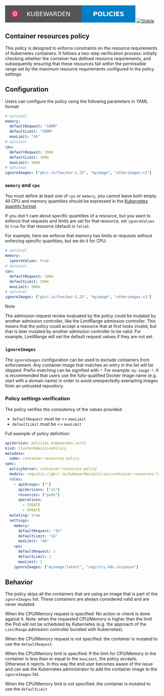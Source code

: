 [![Kubewarden Policy Repository](https://github.com/kubewarden/community/blob/main/badges/kubewarden-policies.svg)](https://github.com/kubewarden/community/blob/main/REPOSITORIES.md#policy-scope)
[![Stable](https://img.shields.io/badge/status-stable-brightgreen?style=for-the-badge)](https://github.com/kubewarden/community/blob/main/REPOSITORIES.md#stable)

## Container resources policy

This policy is designed to enforce constraints on the resource requirements of
Kubernetes containers. It follows a two-step verification process: initially
checking whether the container has defined resource requirements, and
subsequently ensuring that these resources fall within the permissible range
set by the maximum resource requirements configured in the policy settings.

## Configuration

Users can configure the policy using the following parameters in YAML format:

```yaml
# optional
memory:
  defaultRequest: "100M"
  defaultLimit: "500M"
  maxLimit: "4G"
# optional
cpu:
  defaultRequest: 100m
  defaultLimit: 200m
  maxLimit: 500m
# optional
ignoreImages: ["ghcr.io/foo/bar:1.23", "myimage", "otherimages:v1"]
```

### `memory` and `cpu`

You must define at least one of `cpu` or `memory`, you cannot leave both empty.
All CPU and memory quantities should be expressed in the [Kubernetes quantity
format](https://kubernetes.io/docs/reference/kubernetes-api/common-definitions/quantity/).

If you don't care about specific quantities of a resource, but you want to enforce
that requests and limits are set for that resource, set `ignoreValues` to `true` for that
resource (default is `false`).

For example, here we enforce that memory has limits or requests without
enforcing specific quantities, but we do it for CPU:

```yaml
# optional
memory:
  ignoreValues: true
# optional
cpu:
  defaultRequest: 100m
  defaultLimit: 200m
  maxLimit: 500m
# optional
ignoreImages: ["ghcr.io/foo/bar:1.23", "myimage", "otherimages:v1"]
```

> [!NOTE]
> The admission request review evaluated by the policy could be mutated by
> another admission controller, like the LimitRange admission controller. This
> means that the policy could accept a resource that at first looks invalid, but
> that is later mutated by another admission controller to be valid. For example,
> LimitRange will set the default request values if they are not set.

### `ignoreImages`

The `ignoreImages` configuration can be used to exclude containers from
enforcement. Any container image that matches an entry in the list will be
skipped. Prefix-matching can be signified with `*`. For example: `my-image-*`.
It is recommended that users use the fully-qualified Docker image name (e.g. start with a domain name)
in order to avoid unexpectedly exempting images from an untrusted repository.

### Policy settings verification

The policy verifies the consistency of the values provided:

- `defaultRequest` must be <= `maxLimit`
- `defaultLimit` must be <= `maxLimit`

Full example of policy definition:

```yaml
apiVersion: policies.kubewarden.io/v1
kind: ClusterAdmissionPolicy
metadata:
  name: container-resources-policy
spec:
  policyServer: container-resources-policy
  module: registry://ghcr.io/kubewarden/policies/container-resources:latest
  rules:
    - apiGroups: [""]
      apiVersions: ["v1"]
      resources: ["pods"]
      operations:
        - CREATE
        - UPDATE
  mutating: true
  settings:
    memory:
      defaultRequest: "1G"
      defaultLimit: "1G"
      maxLimit: "4G"
    cpu:
      defaultRequest: 1
      defaultLimit: 1
      maxLimit: 2
    ignoreImages: ["myimage:latest", "registry.k8s.io/pause"]
```

## Behavior

The policy skips all the containers that are using an image that is part of the
`ignoreImages` list. These containers are always considered valid and are never
mutated.

When the CPU/Memory request is specified:
No action or check is done against it.
Note: when the requested CPU/Memory is higher than the limit the Pod will not be
scheduled by Kubernetes (e.g. the approach of the `LimitRange` admission
controller bundled with Kubernetes).

When the CPU/Memory request is not specified: the container is mutated to use the
`defaultRequest`.

When the CPU/Memory limit is specified:
If the limit for CPU/Memory in the container is less than or equal to the
`maxLimit`, the policy accepts. Otherwise it rejects.
In this way the end user becomes aware of the issue and can ask the Kubernetes
administrator to add the container image to the `ignoreImages` list.

When the CPU/Memory limit is not specified: the container is mutated to use the
`defaultLimit`.
